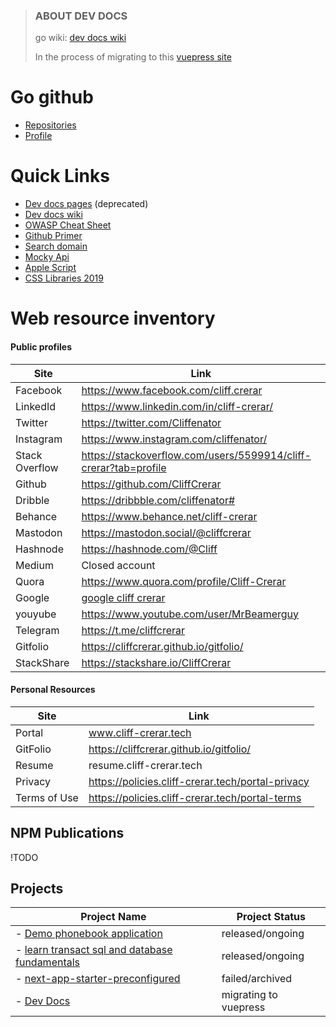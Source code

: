 > ### ABOUT DEV DOCS
> go wiki: [dev docs wiki](https://github.com/CliffCrerar/CliffCrerar.github.io/wiki)
>
> In the process of migrating to this [vuepress site](https://my-docspress-git-vue-press-conversion.c1i44.now.sh/)

# Go github

* [Repositories](https://github.com/CliffCrerar?tab=repositories)
* [Profile](https://github.com/CliffCrerar)

# Quick Links

* [Dev docs pages](https://github.com/CliffCrerar/dev-docz/tree/master/src/pages) (deprecated)
* [Dev docs wiki](https://github.com/CliffCrerar/CliffCrerar.github.io/wiki)
* [OWASP Cheat Sheet](https://cheatsheetseries.owasp.org/cheatsheets/Content_Security_Policy_Cheat_Sheet.html)
* [Github Primer](https://primer.style:)
* [Search domain](https://www.namesilo.com/domain_results.php)
* [Mocky Api](https://www.mocky.io/)
* [Apple Script](https://www.macosxautomation.com/applescript/firsttutorial/index.html)
* [CSS Libraries 2019](https://cliffcrerar.github.io/list-of-css-libs-2019/)

# Web resource inventory

#### Public profiles

|Site|Link|
|---|--|
|Facebook|https://www.facebook.com/cliff.crerar|
|LinkedId|https://www.linkedin.com/in/cliff-crerar/|
|Twitter|https://twitter.com/Cliffenator|
|Instagram|https://www.instagram.com/cliffenator/|
|Stack Overflow|https://stackoverflow.com/users/5599914/cliff-crerar?tab=profile|
|Github|https://github.com/CliffCrerar|
|Dribble|https://dribbble.com/cliffenator#|
|Behance|https://www.behance.net/cliff-crerar|
|Mastodon|https://mastodon.social/@cliffcrerar|
|Hashnode|https://hashnode.com/@Cliff|
|Medium|Closed account|
|Quora|https://www.quora.com/profile/Cliff-Crerar|
|Google|[google cliff crerar](https://www.google.com/search?sxsrf=ACYBGNRssPKQus3D9lC8poTEg20unGadng%3A1573726423777&source=hp&ei=1yjNXavULM3bwQLK_bDADg&q=cliff+crerar&oq=cliff+crerar&gs_l=psy-ab.3..35i39l2.834.3064..3317...0.0..0.234.2378.2-11......0....1..gws-wiz.......0i67j0i131j0i131i67j0i131i20i263j0i20i263j0.tf_MeH5vD7I&ved=0ahUKEwjrm9fju-nlAhXNbVAKHco-DOgQ4dUDCAY&uact=5)|
|youyube|https://www.youtube.com/user/MrBeamerguy|
|Telegram|https://t.me/cliffcrerar|
|Gitfolio|https://cliffcrerar.github.io/gitfolio/|
|StackShare|https://stackshare.io/CliffCrerar|

#### Personal Resources

|Site|Link|
|-----|----|
| Portal| www.cliff-crerar.tech |
|GitFolio |https://cliffcrerar.github.io/gitfolio/|
| Resume | resume.cliff-crerar.tech |
| Privacy | https://policies.cliff-crerar.tech/portal-privacy |
| Terms of Use | https://policies.cliff-crerar.tech/portal-terms |

## NPM Publications

!TODO

## Projects 

| Project Name | Project Status |
|--------------|----------------|
| - [Demo phonebook application](https://github.com/CliffCrerar/phone-book-demo/projects/1?fullscreen=true)| released/ongoing |
| - [learn transact sql and database fundamentals](learntransactsql.now.sh) | released/ongoing |
| - [next-app-starter-preconfigured](https://github.com/CliffCrerar/next-app-pre-configured-starter) | failed/archived |
| - [Dev Docs](https://mydevdocs.now.sh) | migrating to vuepress |

